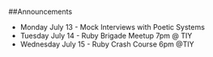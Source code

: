 

##Announcements

- Monday July 13 - Mock Interviews with Poetic Systems
- Tuesday July 14 - Ruby Brigade Meetup 7pm @ TIY
- Wednesday July 15 - Ruby Crash Course 6pm @TIY
